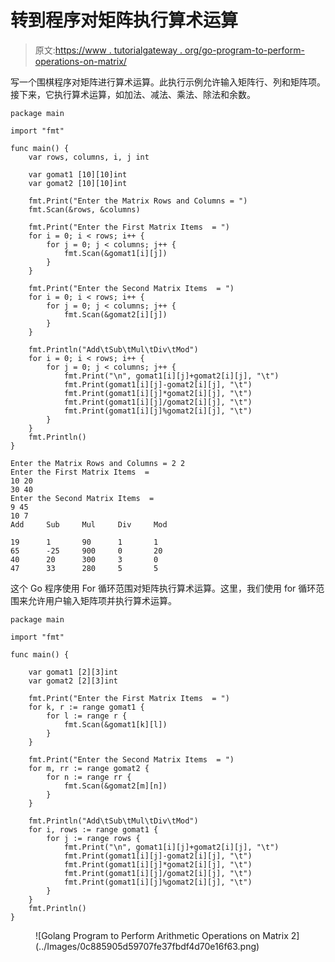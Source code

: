 # 转到程序对矩阵执行算术运算

> 原文:[https://www . tutorialgateway . org/go-program-to-perform-operations-on-matrix/](https://www.tutorialgateway.org/go-program-to-perform-arithmetic-operations-on-matrix/)

写一个围棋程序对矩阵进行算术运算。此执行示例允许输入矩阵行、列和矩阵项。接下来，它执行算术运算，如加法、减法、乘法、除法和余数。

```
package main

import "fmt"

func main() {
    var rows, columns, i, j int

    var gomat1 [10][10]int
    var gomat2 [10][10]int

    fmt.Print("Enter the Matrix Rows and Columns = ")
    fmt.Scan(&rows, &columns)

    fmt.Print("Enter the First Matrix Items  = ")
    for i = 0; i < rows; i++ {
        for j = 0; j < columns; j++ {
            fmt.Scan(&gomat1[i][j])
        }
    }

    fmt.Print("Enter the Second Matrix Items  = ")
    for i = 0; i < rows; i++ {
        for j = 0; j < columns; j++ {
            fmt.Scan(&gomat2[i][j])
        }
    }

    fmt.Println("Add\tSub\tMul\tDiv\tMod")
    for i = 0; i < rows; i++ {
        for j = 0; j < columns; j++ {
            fmt.Print("\n", gomat1[i][j]+gomat2[i][j], "\t")
            fmt.Print(gomat1[i][j]-gomat2[i][j], "\t")
            fmt.Print(gomat1[i][j]*gomat2[i][j], "\t")
            fmt.Print(gomat1[i][j]/gomat2[i][j], "\t")
            fmt.Print(gomat1[i][j]%gomat2[i][j], "\t")
        }
    }
    fmt.Println()
}
```

```
Enter the Matrix Rows and Columns = 2 2
Enter the First Matrix Items  = 
10 20
30 40
Enter the Second Matrix Items  = 
9 45
10 7
Add     Sub     Mul     Div     Mod

19      1       90      1       1
65      -25     900     0       20
40      20      300     3       0
47      33      280     5       5
```

这个 Go 程序使用 For 循环范围对矩阵执行算术运算。这里，我们使用 for 循环范围来允许用户输入矩阵项并执行算术运算。

```
package main

import "fmt"

func main() {

    var gomat1 [2][3]int
    var gomat2 [2][3]int

    fmt.Print("Enter the First Matrix Items  = ")
    for k, r := range gomat1 {
        for l := range r {
            fmt.Scan(&gomat1[k][l])
        }
    }

    fmt.Print("Enter the Second Matrix Items  = ")
    for m, rr := range gomat2 {
        for n := range rr {
            fmt.Scan(&gomat2[m][n])
        }
    }

    fmt.Println("Add\tSub\tMul\tDiv\tMod")
    for i, rows := range gomat1 {
        for j := range rows {
            fmt.Print("\n", gomat1[i][j]+gomat2[i][j], "\t")
            fmt.Print(gomat1[i][j]-gomat2[i][j], "\t")
            fmt.Print(gomat1[i][j]*gomat2[i][j], "\t")
            fmt.Print(gomat1[i][j]/gomat2[i][j], "\t")
            fmt.Print(gomat1[i][j]%gomat2[i][j], "\t")
        }
    }
    fmt.Println()
}
```

<figure class="wp-block-image size-large">![Golang Program to Perform Arithmetic Operations on Matrix 2](../Images/0c885905d59707fe37fbdf4d70e16f63.png)</figure>